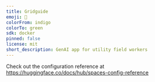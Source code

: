 ```yaml
---
title: Gridguide
emoji: 🏢
colorFrom: indigo
colorTo: green
sdk: docker
pinned: false
license: mit
short_description: GenAI app for utility field workers
---
```


Check out the configuration reference at https://huggingface.co/docs/hub/spaces-config-reference

